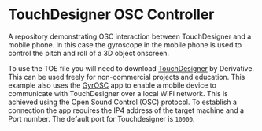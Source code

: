 # TouchDesigner OSC Controller
A repository demonstrating OSC interaction between TouchDesigner and a mobile phone. In this case the gyroscope in the mobile phone is used to control the pitch and roll of a 3D object onscreen.

To use the TOE file you will need to download [TouchDesigner](https://derivative.ca/) by Derivative. This can be used freely for non-commercial projects and education. This example also uses the [GyrOSC](http://www.bitshapesoftware.com/instruments/gyrosc/) app to enable a mobile device to communicate with TouchDesigner over a local WiFi network. This is achieved using the Open Sound Control (OSC) protocol. To establish a connection the app requires the IP4 address of the target machine and a Port number. The default port for Touchdesigner is `10000`.
